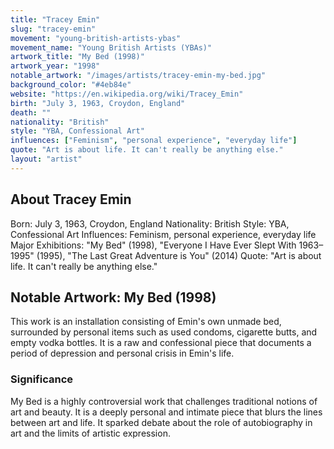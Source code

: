```yaml
---
title: "Tracey Emin"
slug: "tracey-emin"
movement: "young-british-artists-ybas"
movement_name: "Young British Artists (YBAs)"
artwork_title: "My Bed (1998)"
artwork_year: "1998"
notable_artwork: "/images/artists/tracey-emin-my-bed.jpg"
background_color: "#4eb84e"
website: "https://en.wikipedia.org/wiki/Tracey_Emin"
birth: "July 3, 1963, Croydon, England"
death: ""
nationality: "British"
style: "YBA, Confessional Art"
influences: ["Feminism", "personal experience", "everyday life"]
quote: "Art is about life. It can't really be anything else."
layout: "artist"
---
```


## About Tracey Emin

Born: July 3, 1963, Croydon, England Nationality: British Style: YBA, Confessional Art Influences: Feminism, personal experience, everyday life Major Exhibitions: "My Bed" (1998), "Everyone I Have Ever Slept With 1963–1995" (1995), "The Last Great Adventure is You" (2014) Quote: "Art is about life. It can't really be anything else."

## Notable Artwork: My Bed (1998)

This work is an installation consisting of Emin's own unmade bed, surrounded by personal items such as used condoms, cigarette butts, and empty vodka bottles. It is a raw and confessional piece that documents a period of depression and personal crisis in Emin's life.

### Significance

My Bed is a highly controversial work that challenges traditional notions of art and beauty. It is a deeply personal and intimate piece that blurs the lines between art and life. It sparked debate about the role of autobiography in art and the limits of artistic expression.
